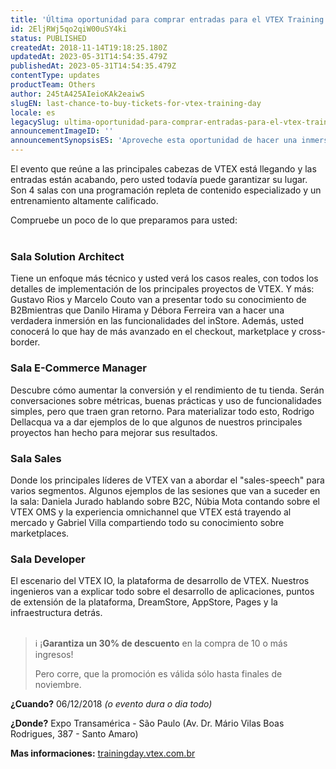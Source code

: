 ```yaml
---
title: 'Última oportunidad para comprar entradas para el VTEX Training Day'
id: 2EljRWj5qo2qiW00uSY4ki
status: PUBLISHED
createdAt: 2018-11-14T19:18:25.180Z
updatedAt: 2023-05-31T14:54:35.479Z
publishedAt: 2023-05-31T14:54:35.479Z
contentType: updates
productTeam: Others
author: 245tA425AIeioKAk2eaiwS
slugEN: last-chance-to-buy-tickets-for-vtex-training-day
locale: es
legacySlug: ultima-oportunidad-para-comprar-entradas-para-el-vtex-training-day
announcementImageID: ''
announcementSynopsisES: 'Aproveche esta oportunidad de hacer una inmersión completa en la plataforma y convertirse en un verdadero experto VTEX.'
---
```


El evento que reúne a las principales cabezas de VTEX está llegando y las entradas están acabando, pero usted todavía puede garantizar su lugar. Son 4 salas con una programación repleta de contenido especializado y un entrenamiento altamente calificado.

Compruebe un poco de lo que preparamos para usted:
<br />
<br />

### Sala Solution Architect 
Tiene un enfoque más técnico y usted verá los casos reales, con todos los detalles de implementación de los principales proyectos de VTEX. Y más: Gustavo Rios y Marcelo Couto van a presentar todo su conocimiento de B2Bmientras que Danilo Hirama y Débora Ferreira van a hacer una verdadera inmersión en las funcionalidades del inStore. Además, usted conocerá lo que hay de más avanzado en el checkout, marketplace y cross-border.
<br />

### Sala E-Commerce Manager 
Descubre cómo aumentar la conversión y el rendimiento de tu tienda. Serán conversaciones sobre métricas, buenas prácticas y uso de funcionalidades simples, pero que traen gran retorno. Para materializar todo esto, Rodrigo Dellacqua va a dar ejemplos de lo que algunos de nuestros principales proyectos han hecho para mejorar sus resultados.
<br />

### Sala Sales 
Donde los principales líderes de VTEX van a abordar el "sales-speech" para varios segmentos. Algunos ejemplos de las sesiones que van a suceder en la sala: Daniela Jurado hablando sobre B2C, Núbia Mota contando sobre el VTEX OMS y la experiencia omnichannel que VTEX está trayendo al mercado y Gabriel Villa compartiendo todo su conocimiento sobre marketplaces.
<br />

### Sala Developer 
El escenario del VTEX IO, la plataforma de desarrollo de VTEX. Nuestros ingenieros van a explicar todo sobre el desarrollo de aplicaciones, puntos de extensión de la plataforma, DreamStore, AppStore, Pages y la infraestructura detrás.
<br />
<br />

>ℹ️ ¡**Garantiza un 30% de descuento** en la compra de 10 o más ingresos! 
>
> Pero corre, que la promoción es válida sólo hasta finales de noviembre.


__¿Cuando?__ 06/12/2018 _(o evento dura o dia todo)_ 

__¿Donde?__ Expo Transamérica - São Paulo (Av. Dr. Mário Vilas Boas Rodrigues, 387 - Santo Amaro)

__Mas informaciones:__ [trainingday.vtex.com.br](https://trainingday.vtex.com.br)

